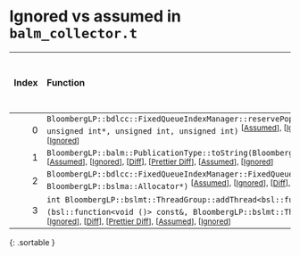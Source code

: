 # Ignored vs assumed in `balm_collector.t`

<script src="../sorttable.js"></script>

|   Index | Function                                                                                                                                                                                                                                                                                                                                           |   Difference in number of lines |   Function size difference in bytes |   Number of lines in assumed build |   Number of bytes in assumed build |   Number of lines in ignored build |   Number of bytes in ignored build |
|--------:|:---------------------------------------------------------------------------------------------------------------------------------------------------------------------------------------------------------------------------------------------------------------------------------------------------------------------------------------------------|--------------------------------:|------------------------------------:|-----------------------------------:|-----------------------------------:|-----------------------------------:|-----------------------------------:|
|       0 | `BloombergLP::bdlcc::FixedQueueIndexManager::reservePopIndexForClear(unsigned int*, unsigned int*, unsigned int, unsigned int)` <sup>\[[Assumed](0-assume)\], \[[Ignored](0-none)\], \[[Diff](0.diff.html)\], \[[Prettier Diff](0-diff.html)\], \[[Assumed](0-assume-decompiled.txt)\], \[[Ignored](0-none-decompiled.txt)\]                       |                               1 |                                   0 |                                 92 |                                288 |                                 91 |                                288 |
|       1 | `BloombergLP::balm::PublicationType::toString(BloombergLP::balm::PublicationType::Value)` <sup>\[[Assumed](1-assume)\], \[[Ignored](1-none)\], \[[Diff](1.diff.html)\], \[[Prettier Diff](1-diff.html)\], \[[Assumed](1-assume-decompiled.txt)\], \[[Ignored](1-none-decompiled.txt)\]                                                             |                              -5 |                                 -16 |                                  4 |                                 16 |                                  9 |                                 32 |
|       2 | `BloombergLP::bdlcc::FixedQueueIndexManager::FixedQueueIndexManager(unsigned long, BloombergLP::bslma::Allocator*)` <sup>\[[Assumed](2-assume)\], \[[Ignored](2-none)\], \[[Diff](2.diff.html)\], \[[Prettier Diff](2-diff.html)\], \[[Assumed](2-assume-decompiled.txt)\], \[[Ignored](2-none-decompiled.txt)\]                                   |                             -13 |                                 -32 |                                 57 |                                208 |                                 70 |                                240 |
|       3 | `int BloombergLP::bslmt::ThreadGroup::addThread<bsl::function<void ()> >(bsl::function<void ()> const&, BloombergLP::bslmt::ThreadAttributes const&)` <sup>\[[Assumed](3-assume)\], \[[Ignored](3-none)\], \[[Diff](3.diff.html)\], \[[Prettier Diff](3-diff.html)\], \[[Assumed](3-assume-decompiled.txt)\], \[[Ignored](3-none-decompiled.txt)\] |                             -68 |                                -304 |                                 59 |                                192 |                                127 |                                496 |
{: .sortable }

